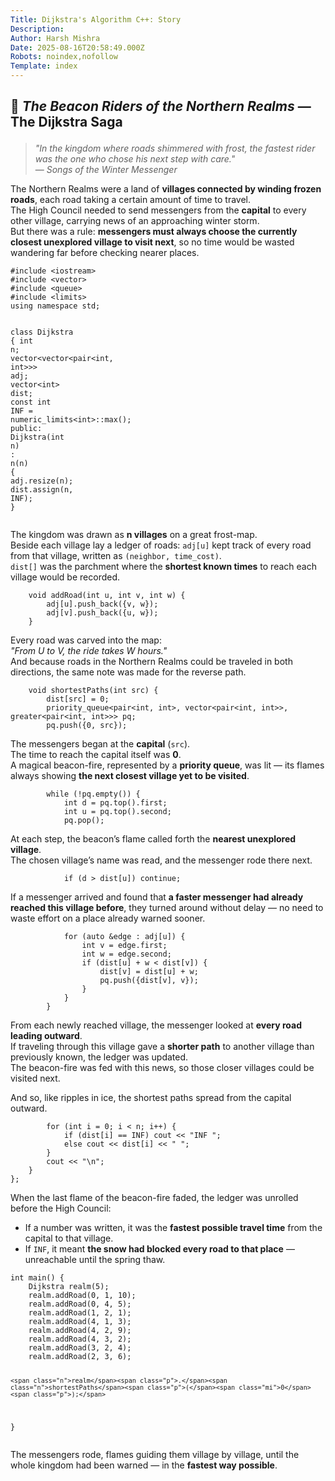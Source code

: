 ```yaml
---
Title: Dijkstra's Algorithm C++: Story
Description: 
Author: Harsh Mishra
Date: 2025-08-16T20:58:49.000Z
Robots: noindex,nofollow
Template: index
---
```

<h2>
  
  
  🏹 <em>The Beacon Riders of the Northern Realms</em> — The Dijkstra Saga
</h2>

<blockquote>
<p><em>"In the kingdom where roads shimmered with frost, the fastest rider was the one who chose his next step with care."</em><br>
— <em>Songs of the Winter Messenger</em></p>
</blockquote>




<p>The Northern Realms were a land of <strong>villages connected by winding frozen roads</strong>, each road taking a certain amount of time to travel.<br>
The High Council needed to send messengers from the <strong>capital</strong> to every other village, carrying news of an approaching winter storm.<br>
But there was a rule: <strong>messengers must always choose the currently closest unexplored village to visit next</strong>, so no time would be wasted wandering far before checking nearer places.</p>






<div class="highlight js-code-highlight">
<pre class="highlight cpp"><code><span class="cp">#include</span> <span class="cpf">&lt;iostream&gt;</span><span class="cp">
#include</span> <span class="cpf">&lt;vector&gt;</span><span class="cp">
#include</span> <span class="cpf">&lt;queue&gt;</span><span class="cp">
#include</span> <span class="cpf">&lt;limits&gt;</span><span class="cp">
</span><span class="k">using</span> <span class="k">namespace</span> <span class="n">std</span><span class="p">;</span>

<span class="k">class</span> <span class="nc">Dijkstra</span> <span class="p">{</span>
    <span class="kt">int</span> <span class="n">n</span><span class="p">;</span>
    <span class="n">vector</span><span class="o">&lt;</span><span class="n">vector</span><span class="o">&lt;</span><span class="n">pair</span><span class="o">&lt;</span><span class="kt">int</span><span class="p">,</span> <span class="kt">int</span><span class="o">&gt;&gt;&gt;</span> <span class="n">adj</span><span class="p">;</span>
    <span class="n">vector</span><span class="o">&lt;</span><span class="kt">int</span><span class="o">&gt;</span> <span class="n">dist</span><span class="p">;</span>
    <span class="k">const</span> <span class="kt">int</span> <span class="n">INF</span> <span class="o">=</span> <span class="n">numeric_limits</span><span class="o">&lt;</span><span class="kt">int</span><span class="o">&gt;::</span><span class="n">max</span><span class="p">();</span>
<span class="nl">public:</span>
    <span class="n">Dijkstra</span><span class="p">(</span><span class="kt">int</span> <span class="n">n</span><span class="p">)</span> <span class="o">:</span> <span class="n">n</span><span class="p">(</span><span class="n">n</span><span class="p">)</span> <span class="p">{</span>
        <span class="n">adj</span><span class="p">.</span><span class="n">resize</span><span class="p">(</span><span class="n">n</span><span class="p">);</span>
        <span class="n">dist</span><span class="p">.</span><span class="n">assign</span><span class="p">(</span><span class="n">n</span><span class="p">,</span> <span class="n">INF</span><span class="p">);</span>
    <span class="p">}</span>
</code></pre>

</div>



<p>The kingdom was drawn as <strong>n villages</strong> on a great frost-map.<br>
Beside each village lay a ledger of roads: <code>adj[u]</code> kept track of every road from that village, written as <code>(neighbor, time_cost)</code>.<br>
<code>dist[]</code> was the parchment where the <strong>shortest known times</strong> to reach each village would be recorded.</p>






<div class="highlight js-code-highlight">
<pre class="highlight cpp"><code>    <span class="kt">void</span> <span class="nf">addRoad</span><span class="p">(</span><span class="kt">int</span> <span class="n">u</span><span class="p">,</span> <span class="kt">int</span> <span class="n">v</span><span class="p">,</span> <span class="kt">int</span> <span class="n">w</span><span class="p">)</span> <span class="p">{</span>
        <span class="n">adj</span><span class="p">[</span><span class="n">u</span><span class="p">].</span><span class="n">push_back</span><span class="p">({</span><span class="n">v</span><span class="p">,</span> <span class="n">w</span><span class="p">});</span>
        <span class="n">adj</span><span class="p">[</span><span class="n">v</span><span class="p">].</span><span class="n">push_back</span><span class="p">({</span><span class="n">u</span><span class="p">,</span> <span class="n">w</span><span class="p">});</span>
    <span class="p">}</span>
</code></pre>

</div>



<p>Every road was carved into the map:<br>
<em>"From U to V, the ride takes W hours."</em><br>
And because roads in the Northern Realms could be traveled in both directions, the same note was made for the reverse path.</p>






<div class="highlight js-code-highlight">
<pre class="highlight cpp"><code>    <span class="kt">void</span> <span class="nf">shortestPaths</span><span class="p">(</span><span class="kt">int</span> <span class="n">src</span><span class="p">)</span> <span class="p">{</span>
        <span class="n">dist</span><span class="p">[</span><span class="n">src</span><span class="p">]</span> <span class="o">=</span> <span class="mi">0</span><span class="p">;</span>
        <span class="n">priority_queue</span><span class="o">&lt;</span><span class="n">pair</span><span class="o">&lt;</span><span class="kt">int</span><span class="p">,</span> <span class="kt">int</span><span class="o">&gt;</span><span class="p">,</span> <span class="n">vector</span><span class="o">&lt;</span><span class="n">pair</span><span class="o">&lt;</span><span class="kt">int</span><span class="p">,</span> <span class="kt">int</span><span class="o">&gt;&gt;</span><span class="p">,</span> <span class="n">greater</span><span class="o">&lt;</span><span class="n">pair</span><span class="o">&lt;</span><span class="kt">int</span><span class="p">,</span> <span class="kt">int</span><span class="o">&gt;&gt;&gt;</span> <span class="n">pq</span><span class="p">;</span>
        <span class="n">pq</span><span class="p">.</span><span class="n">push</span><span class="p">({</span><span class="mi">0</span><span class="p">,</span> <span class="n">src</span><span class="p">});</span>
</code></pre>

</div>



<p>The messengers began at the <strong>capital</strong> (<code>src</code>).<br>
The time to reach the capital itself was <strong>0</strong>.<br>
A magical beacon-fire, represented by a <strong>priority queue</strong>, was lit — its flames always showing <strong>the next closest village yet to be visited</strong>.</p>






<div class="highlight js-code-highlight">
<pre class="highlight cpp"><code>        <span class="k">while</span> <span class="p">(</span><span class="o">!</span><span class="n">pq</span><span class="p">.</span><span class="n">empty</span><span class="p">())</span> <span class="p">{</span>
            <span class="kt">int</span> <span class="n">d</span> <span class="o">=</span> <span class="n">pq</span><span class="p">.</span><span class="n">top</span><span class="p">().</span><span class="n">first</span><span class="p">;</span>
            <span class="kt">int</span> <span class="n">u</span> <span class="o">=</span> <span class="n">pq</span><span class="p">.</span><span class="n">top</span><span class="p">().</span><span class="n">second</span><span class="p">;</span>
            <span class="n">pq</span><span class="p">.</span><span class="n">pop</span><span class="p">();</span>
</code></pre>

</div>



<p>At each step, the beacon’s flame called forth the <strong>nearest unexplored village</strong>.<br>
The chosen village’s name was read, and the messenger rode there next.</p>






<div class="highlight js-code-highlight">
<pre class="highlight cpp"><code>            <span class="k">if</span> <span class="p">(</span><span class="n">d</span> <span class="o">&gt;</span> <span class="n">dist</span><span class="p">[</span><span class="n">u</span><span class="p">])</span> <span class="k">continue</span><span class="p">;</span>
</code></pre>

</div>



<p>If a messenger arrived and found that <strong>a faster messenger had already reached this village before</strong>, they turned around without delay — no need to waste effort on a place already warned sooner.</p>






<div class="highlight js-code-highlight">
<pre class="highlight cpp"><code>            <span class="k">for</span> <span class="p">(</span><span class="k">auto</span> <span class="o">&amp;</span><span class="n">edge</span> <span class="o">:</span> <span class="n">adj</span><span class="p">[</span><span class="n">u</span><span class="p">])</span> <span class="p">{</span>
                <span class="kt">int</span> <span class="n">v</span> <span class="o">=</span> <span class="n">edge</span><span class="p">.</span><span class="n">first</span><span class="p">;</span>
                <span class="kt">int</span> <span class="n">w</span> <span class="o">=</span> <span class="n">edge</span><span class="p">.</span><span class="n">second</span><span class="p">;</span>
                <span class="k">if</span> <span class="p">(</span><span class="n">dist</span><span class="p">[</span><span class="n">u</span><span class="p">]</span> <span class="o">+</span> <span class="n">w</span> <span class="o">&lt;</span> <span class="n">dist</span><span class="p">[</span><span class="n">v</span><span class="p">])</span> <span class="p">{</span>
                    <span class="n">dist</span><span class="p">[</span><span class="n">v</span><span class="p">]</span> <span class="o">=</span> <span class="n">dist</span><span class="p">[</span><span class="n">u</span><span class="p">]</span> <span class="o">+</span> <span class="n">w</span><span class="p">;</span>
                    <span class="n">pq</span><span class="p">.</span><span class="n">push</span><span class="p">({</span><span class="n">dist</span><span class="p">[</span><span class="n">v</span><span class="p">],</span> <span class="n">v</span><span class="p">});</span>
                <span class="p">}</span>
            <span class="p">}</span>
        <span class="p">}</span>
</code></pre>

</div>



<p>From each newly reached village, the messenger looked at <strong>every road leading outward</strong>.<br>
If traveling through this village gave a <strong>shorter path</strong> to another village than previously known, the ledger was updated.<br>
The beacon-fire was fed with this news, so those closer villages could be visited next.</p>

<p>And so, like ripples in ice, the shortest paths spread from the capital outward.</p>






<div class="highlight js-code-highlight">
<pre class="highlight cpp"><code>        <span class="k">for</span> <span class="p">(</span><span class="kt">int</span> <span class="n">i</span> <span class="o">=</span> <span class="mi">0</span><span class="p">;</span> <span class="n">i</span> <span class="o">&lt;</span> <span class="n">n</span><span class="p">;</span> <span class="n">i</span><span class="o">++</span><span class="p">)</span> <span class="p">{</span>
            <span class="k">if</span> <span class="p">(</span><span class="n">dist</span><span class="p">[</span><span class="n">i</span><span class="p">]</span> <span class="o">==</span> <span class="n">INF</span><span class="p">)</span> <span class="n">cout</span> <span class="o">&lt;&lt;</span> <span class="s">"INF "</span><span class="p">;</span>
            <span class="k">else</span> <span class="n">cout</span> <span class="o">&lt;&lt;</span> <span class="n">dist</span><span class="p">[</span><span class="n">i</span><span class="p">]</span> <span class="o">&lt;&lt;</span> <span class="s">" "</span><span class="p">;</span>
        <span class="p">}</span>
        <span class="n">cout</span> <span class="o">&lt;&lt;</span> <span class="s">"</span><span class="se">\n</span><span class="s">"</span><span class="p">;</span>
    <span class="p">}</span>
<span class="p">};</span>
</code></pre>

</div>



<p>When the last flame of the beacon-fire faded, the ledger was unrolled before the High Council:</p>

<ul>
<li>If a number was written, it was the <strong>fastest possible travel time</strong> from the capital to that village.</li>
<li>If <code>INF</code>, it meant <strong>the snow had blocked every road to that place</strong> — unreachable until the spring thaw.</li>
</ul>






<div class="highlight js-code-highlight">
<pre class="highlight cpp"><code><span class="kt">int</span> <span class="nf">main</span><span class="p">()</span> <span class="p">{</span>
    <span class="n">Dijkstra</span> <span class="n">realm</span><span class="p">(</span><span class="mi">5</span><span class="p">);</span>
    <span class="n">realm</span><span class="p">.</span><span class="n">addRoad</span><span class="p">(</span><span class="mi">0</span><span class="p">,</span> <span class="mi">1</span><span class="p">,</span> <span class="mi">10</span><span class="p">);</span>
    <span class="n">realm</span><span class="p">.</span><span class="n">addRoad</span><span class="p">(</span><span class="mi">0</span><span class="p">,</span> <span class="mi">4</span><span class="p">,</span> <span class="mi">5</span><span class="p">);</span>
    <span class="n">realm</span><span class="p">.</span><span class="n">addRoad</span><span class="p">(</span><span class="mi">1</span><span class="p">,</span> <span class="mi">2</span><span class="p">,</span> <span class="mi">1</span><span class="p">);</span>
    <span class="n">realm</span><span class="p">.</span><span class="n">addRoad</span><span class="p">(</span><span class="mi">4</span><span class="p">,</span> <span class="mi">1</span><span class="p">,</span> <span class="mi">3</span><span class="p">);</span>
    <span class="n">realm</span><span class="p">.</span><span class="n">addRoad</span><span class="p">(</span><span class="mi">4</span><span class="p">,</span> <span class="mi">2</span><span class="p">,</span> <span class="mi">9</span><span class="p">);</span>
    <span class="n">realm</span><span class="p">.</span><span class="n">addRoad</span><span class="p">(</span><span class="mi">4</span><span class="p">,</span> <span class="mi">3</span><span class="p">,</span> <span class="mi">2</span><span class="p">);</span>
    <span class="n">realm</span><span class="p">.</span><span class="n">addRoad</span><span class="p">(</span><span class="mi">3</span><span class="p">,</span> <span class="mi">2</span><span class="p">,</span> <span class="mi">4</span><span class="p">);</span>
    <span class="n">realm</span><span class="p">.</span><span class="n">addRoad</span><span class="p">(</span><span class="mi">2</span><span class="p">,</span> <span class="mi">3</span><span class="p">,</span> <span class="mi">6</span><span class="p">);</span>

    <span class="n">realm</span><span class="p">.</span><span class="n">shortestPaths</span><span class="p">(</span><span class="mi">0</span><span class="p">);</span>
<span class="p">}</span>
</code></pre>

</div>



<p>The messengers rode, flames guiding them village by village, until the whole kingdom had been warned — in the <strong>fastest way possible</strong>.</p>

